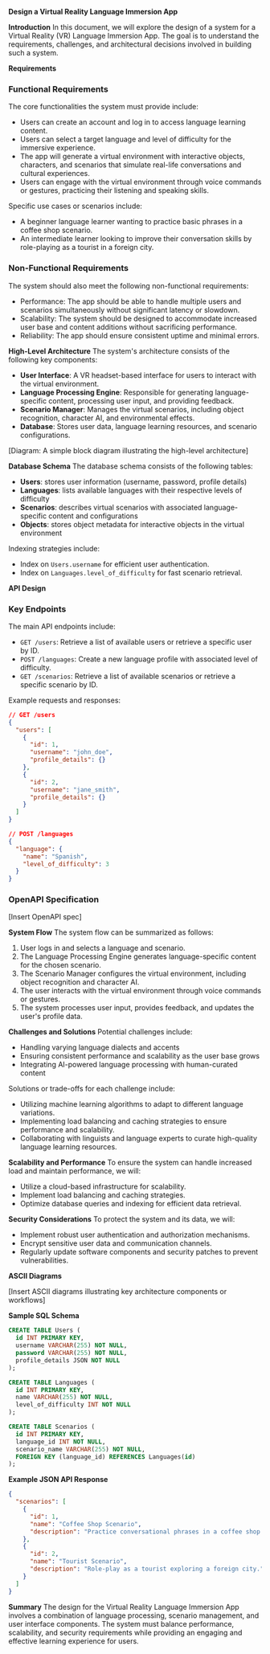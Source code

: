 **Design a Virtual Reality Language Immersion App**

**Introduction**
In this document, we will explore the design of a system for a Virtual Reality (VR) Language Immersion App. The goal is to understand the requirements, challenges, and architectural decisions involved in building such a system.

**Requirements**
### Functional Requirements
The core functionalities the system must provide include:

* Users can create an account and log in to access language learning content.
* Users can select a target language and level of difficulty for the immersive experience.
* The app will generate a virtual environment with interactive objects, characters, and scenarios that simulate real-life conversations and cultural experiences.
* Users can engage with the virtual environment through voice commands or gestures, practicing their listening and speaking skills.

Specific use cases or scenarios include:

* A beginner language learner wanting to practice basic phrases in a coffee shop scenario.
* An intermediate learner looking to improve their conversation skills by role-playing as a tourist in a foreign city.

### Non-Functional Requirements
The system should also meet the following non-functional requirements:

* Performance: The app should be able to handle multiple users and scenarios simultaneously without significant latency or slowdown.
* Scalability: The system should be designed to accommodate increased user base and content additions without sacrificing performance.
* Reliability: The app should ensure consistent uptime and minimal errors.

**High-Level Architecture**
The system's architecture consists of the following key components:

* **User Interface**: A VR headset-based interface for users to interact with the virtual environment.
* **Language Processing Engine**: Responsible for generating language-specific content, processing user input, and providing feedback.
* **Scenario Manager**: Manages the virtual scenarios, including object recognition, character AI, and environmental effects.
* **Database**: Stores user data, language learning resources, and scenario configurations.

[Diagram: A simple block diagram illustrating the high-level architecture]

**Database Schema**
The database schema consists of the following tables:

* **Users**: stores user information (username, password, profile details)
* **Languages**: lists available languages with their respective levels of difficulty
* **Scenarios**: describes virtual scenarios with associated language-specific content and configurations
* **Objects**: stores object metadata for interactive objects in the virtual environment

Indexing strategies include:

* Index on `Users.username` for efficient user authentication.
* Index on `Languages.level_of_difficulty` for fast scenario retrieval.

**API Design**
### Key Endpoints
The main API endpoints include:

* `GET /users`: Retrieve a list of available users or retrieve a specific user by ID.
* `POST /languages`: Create a new language profile with associated level of difficulty.
* `GET /scenarios`: Retrieve a list of available scenarios or retrieve a specific scenario by ID.

Example requests and responses:
```json
// GET /users
{
  "users": [
    {
      "id": 1,
      "username": "john_doe",
      "profile_details": {}
    },
    {
      "id": 2,
      "username": "jane_smith",
      "profile_details": {}
    }
  ]
}

// POST /languages
{
  "language": {
    "name": "Spanish",
    "level_of_difficulty": 3
  }
}
```
### OpenAPI Specification

[Insert OpenAPI spec]

**System Flow**
The system flow can be summarized as follows:

1. User logs in and selects a language and scenario.
2. The Language Processing Engine generates language-specific content for the chosen scenario.
3. The Scenario Manager configures the virtual environment, including object recognition and character AI.
4. The user interacts with the virtual environment through voice commands or gestures.
5. The system processes user input, provides feedback, and updates the user's profile data.

**Challenges and Solutions**
Potential challenges include:

* Handling varying language dialects and accents
* Ensuring consistent performance and scalability as the user base grows
* Integrating AI-powered language processing with human-curated content

Solutions or trade-offs for each challenge include:

* Utilizing machine learning algorithms to adapt to different language variations.
* Implementing load balancing and caching strategies to ensure performance and scalability.
* Collaborating with linguists and language experts to curate high-quality language learning resources.

**Scalability and Performance**
To ensure the system can handle increased load and maintain performance, we will:

* Utilize a cloud-based infrastructure for scalability.
* Implement load balancing and caching strategies.
* Optimize database queries and indexing for efficient data retrieval.

**Security Considerations**
To protect the system and its data, we will:

* Implement robust user authentication and authorization mechanisms.
* Encrypt sensitive user data and communication channels.
* Regularly update software components and security patches to prevent vulnerabilities.

**ASCII Diagrams**

[Insert ASCII diagrams illustrating key architecture components or workflows]

**Sample SQL Schema**
```sql
CREATE TABLE Users (
  id INT PRIMARY KEY,
  username VARCHAR(255) NOT NULL,
  password VARCHAR(255) NOT NULL,
  profile_details JSON NOT NULL
);

CREATE TABLE Languages (
  id INT PRIMARY KEY,
  name VARCHAR(255) NOT NULL,
  level_of_difficulty INT NOT NULL
);

CREATE TABLE Scenarios (
  id INT PRIMARY KEY,
  language_id INT NOT NULL,
  scenario_name VARCHAR(255) NOT NULL,
  FOREIGN KEY (language_id) REFERENCES Languages(id)
);
```

**Example JSON API Response**
```json
{
  "scenarios": [
    {
      "id": 1,
      "name": "Coffee Shop Scenario",
      "description": "Practice conversational phrases in a coffee shop setting."
    },
    {
      "id": 2,
      "name": "Tourist Scenario",
      "description": "Role-play as a tourist exploring a foreign city."
    }
  ]
}
```

**Summary**
The design for the Virtual Reality Language Immersion App involves a combination of language processing, scenario management, and user interface components. The system must balance performance, scalability, and security requirements while providing an engaging and effective learning experience for users.